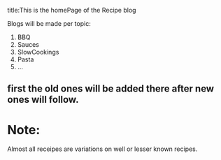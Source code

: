title:This is the homePage of the Recipe blog

Blogs will be made per topic: 
1. BBQ
2. Sauces
3. SlowCookings
4. Pasta
5. ...

## first the old ones will be added there after new ones will follow.

# Note:
Almost all receipes are variations on well or lesser known recipes.
